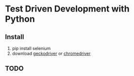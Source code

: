 # Test Driven Development with Python

## Install

1. pip install selenium
2. download [geckodriver](https://github.com/mozilla/geckodriver/releases]) or [chromedriver](https://sites.google.com/a/chromium.org/chromedriver/downloads)

## TODO
